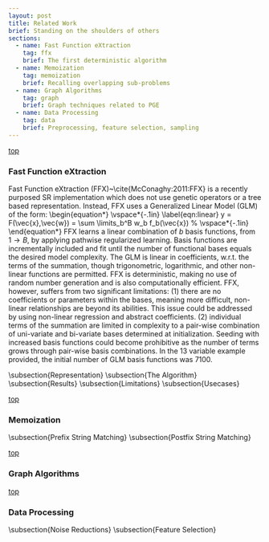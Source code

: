 ```yaml
---
layout: post
title: Related Work
brief: Standing on the shoulders of others
sections:
  - name: Fast Function eXtraction
    tag: ffx
    brief: The first deterministic algorithm
  - name: Memoization
    tag: memoization
    brief: Recalling overlapping sub-problems
  - name: Graph Algorithms
    tag: graph
    brief: Graph techniques related to PGE
  - name: Data Processing
    tag: data
    brief: Preprocessing, feature selection, sampling
---
```





<div id="ffx"></div>
<a class="right" href="#top">top</a>

### Fast Function eXtraction



Fast Function eXtraction (FFX)~\cite{McConaghy:2011:FFX}
is a recently purposed SR implementation 
which does not use genetic operators or
a tree based representation.
Instead, FFX uses a Generalized Linear Model (GLM) of the form:
\begin{equation*} 
\vspace*{-.1in}
\label{eqn:linear}
    y = F(\vec{x},\vec{w}) = \sum \limits_b^B w_b f_b(\vec{x}) 
% \vspace*{-.1in}
\end{equation*}
FFX learns a linear combination of
$b$ basis functions, from $1 \rightarrow B$, 
by applying pathwise regularized learning.
Basis functions are incrementally included and fit until
the number of functional bases equals the desired model complexity.
The GLM is linear in coefficients, w.r.t. the terms of the summation,
though trigonometric, logarithmic, and other non-linear functions are permitted. 
FFX is deterministic, 
making no use of random number generation
and is also computationally efficient.
FFX, however, suffers from two significant limitations: 
(1) there are no coefficients 
or parameters within the bases,
meaning more difficult, 
non-linear relationships are beyond its abilities.
This issue could be addressed 
by using non-linear regression
and abstract coefficients.
(2) individual terms of the summation
are limited in complexity
to a pair-wise combination of uni-variate and bi-variate
bases determined at initialization.
Seeding with increased basis functions
could become prohibitive as the number of
terms grows through pair-wise basis combinations.
In the 13 variable example provided,
the initial number of GLM basis functions was 7100.


\subsection{Representation}
\subsection{The Algorithm}
\subsection{Results}
\subsection{Limitations}
\subsection{Usecases}





<div id="memoization"></div>
<a class="right" href="#top">top</a>

### Memoization


\subsection{Prefix String Matching}
\subsection{Postfix String Matching}






<div id="graph"></div>
<a class="right" href="#top">top</a>

### Graph Algorithms







<div id="data"></div>
<a class="right" href="#top">top</a>

### Data Processing




\subsection{Noise Reductions}
\subsection{Feature Selection}




